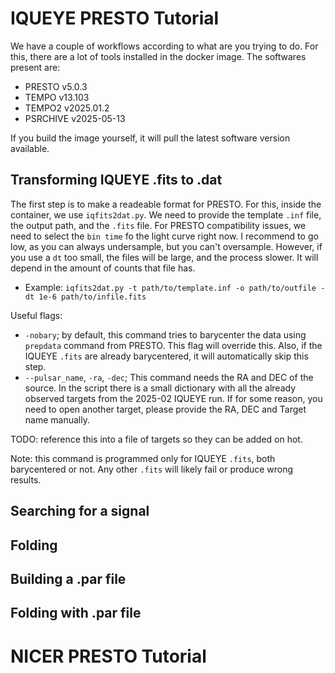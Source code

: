# IQUEYE PRESTO Tutorial

We have a couple of workflows according to what are you trying to do. For this, there are a lot of tools installed in the docker image. The softwares present are:
 - PRESTO v5.0.3
 - TEMPO  v13.103
 - TEMPO2 v2025.01.2
 - PSRCHIVE v2025-05-13

 If you build the image yourself, it will pull the latest software version available.

## Transforming IQUEYE .fits to .dat
The first step is to make a readeable format for PRESTO. For this, inside the container, we use `iqfits2dat.py`. We need to provide the template `.inf` file, the output path, and the `.fits` file. For PRESTO compatibility issues, we need to select the `bin time` fo the light curve right now. I recommend to go low, as you can always undersample, but you can't oversample. However, if you use a `dt` too small, the files will be large, and the process slower. It will depend in the amount of counts that file has. 

- Example: ``iqfits2dat.py -t path/to/template.inf -o path/to/outfile -dt 1e-6 path/to/infile.fits``

Useful flags:
 - `-nobary`; by default, this command tries to barycenter the data using `prepdata` command from PRESTO. This flag will override this. Also, if the IQUEYE `.fits` are already barycentered, it will automatically skip this step.
 - `--pulsar_name`, `-ra`, `-dec`; This command needs the RA and DEC of the source. In the script there is a small dictionary with all the already observed targets from the 2025-02 IQUEYE run. If for some reason, you need to open another target, please provide the RA, DEC and Target name manually. 
 
TODO: reference this into a file of targets so they can be added on hot. 

Note: this command is programmed only for IQUEYE `.fits`, both barycentered or not. Any other `.fits` will likely fail or produce wrong results.


## Searching for a signal

## Folding

## Building a .par file

## Folding with .par file



# NICER PRESTO Tutorial

